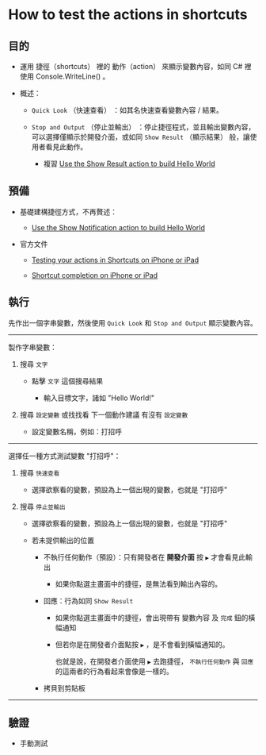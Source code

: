 # How to test the actions in shortcuts


## 目的


* 運用 捷徑（shortcuts） 裡的 動作（action） 來顯示變數內容，如同 C# 裡使用 Console.WriteLine() 。


* 概述：
  
  * `Quick Look` （快速查看） ：如其名快速查看變數內容 / 結果。

  * `Stop and Output`  （停止並輸出） ：停止捷徑程式，並且輸出變數內容，可以選擇僅顯示於開發介面，或如同 `Show Result` （顯示結果） 般，讓使用者看見此動作。

    * 複習 [Use the Show Result action to build Hello World](https://github.com/LPenny-github/CellPhoneAppNotepad/blob/main/iPhone/Shortcuts/Hello-world/Use-the-Show-Result-action.md)


## 預備


* 基礎建構捷徑方式，不再贅述：
 
  * [Use the Show Notification action to build Hello World](https://github.com/LPenny-github/CellPhoneAppNotepad/blob/main/iPhone/Shortcuts/Hello-world/Use-the-Show-Notification-action.md#%E5%9F%B7%E8%A1%8C)

* 官方文件

  * [Testing your actions in Shortcuts on iPhone or iPad](https://support.apple.com/guide/shortcuts/test-your-actions-apda75604f37/5.0/ios/15.0)

  * [Shortcut completion on iPhone or iPad](https://support.apple.com/guide/shortcuts/shortcut-completion-apda9578f70f/ios)


## 執行


先作出一個字串變數，然後使用 `Quick Look` 和 `Stop and Output` 顯示變數內容。

---

製作字串變數：

1. 搜尋 `文字`

   * 點擊 `文字` 這個搜尋結果
   
     * 輸入目標文字，諸如 "Hello World!"

2. 搜尋 `設定變數` 或找找看 下一個動作建議 有沒有 `設定變數`

   * 設定變數名稱，例如：打招呼

---

選擇任一種方式測試變數 "打招呼"：

1. 搜尋 `快速查看`

   * 選擇欲察看的變數，預設為上一個出現的變數，也就是 "打招呼"

1. 搜尋 `停止並輸出`

   * 選擇欲察看的變數，預設為上一個出現的變數，也就是 "打招呼"

   * 若未提供輸出的位置
     
     * 不執行任何動作（預設）：只有開發者在 **開發介面** 按 `▶` 才會看見此輸出

       * 如果你點選主畫面中的捷徑，是無法看到輸出內容的。

     * 回應：行為如同 `Show Result` 

       * 如果你點選主畫面中的捷徑，會出現帶有 變數內容 及 `完成` 鈕的橫幅通知

       * 但若你是在開發者介面點按 `▶` ，是不會看到橫幅通知的。
       
         也就是說，在開發者介面使用 `▶` 去跑捷徑， `不執行任何動作` 與 `回應` 的這兩者的行為看起來會像是一樣的。

     * 拷貝到剪貼板

---


## 驗證


* 手動測試

